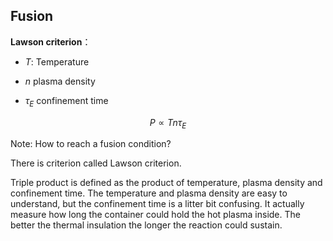 ## Fusion

<!-- <img src="https://s2.loli.net/2023/04/20/mbiX5P4rzdR2qSg.jpg" alt="img" style="zoom:50%;" /> -->

**Lawson criterion**： 

- $T$: Temperature

- $n$ plasma density

- $\tau_E$  confinement time

$$
P\propto Tn\tau_E
$$

Note:
How to reach a fusion condition?

There is criterion called Lawson criterion.

Triple product is defined as the product of temperature, plasma density and confinement time. The temperature and plasma density are easy to understand, but the confinement time is a litter bit confusing. It actually measure how long the container could hold the  hot plasma inside. The better the thermal insulation the longer the reaction could sustain.
